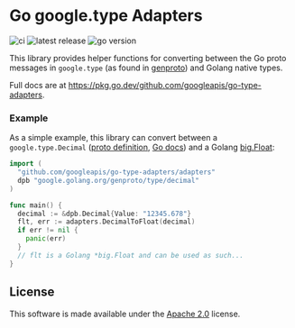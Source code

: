# Go google.type Adapters

![ci](https://github.com/googleapis/go-type-adapters/workflows/ci/badge.svg)
![latest release](https://img.shields.io/github/v/release/googleapis/go-type-adapters)
![go version](https://img.shields.io/github/go-mod/go-version/googleapis/go-type-adapters)

This library provides helper functions for converting between the Go
proto messages in `google.type` (as found in [genproto][]) and Golang native
types.

Full docs are at https://pkg.go.dev/github.com/googleapis/go-type-adapters.

### Example

As a simple example, this library can convert between a `google.type.Decimal`
([proto definition][], [Go docs][]) and a Golang [big.Float][]:

```go
import (
  "github.com/googleapis/go-type-adapters/adapters"
  dpb "google.golang.org/genproto/type/decimal"
)

func main() {
  decimal := &dpb.Decimal{Value: "12345.678"}
  flt, err := adapters.DecimalToFloat(decimal)
  if err != nil {
    panic(err)
  }
  // flt is a Golang *big.Float and can be used as such...
}
```

[genproto]: https://pkg.go.dev/google.golang.org/genproto
[proto definition]: https://github.com/googleapis/googleapis/blob/master/google/type/decimal.proto
[go docs]: https://pkg.go.dev/google.golang.org/genproto/googleapis/type/decimal
[big.float]: https://golang.org/pkg/math/big/#Float

## License

This software is made available under the [Apache 2.0][] license.

[apache 2.0]: https://www.apache.org/licenses/LICENSE-2.0
